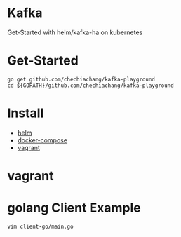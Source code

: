 Kafka
===

Get-Started with helm/kafka-ha on kubernetes

# Get-Started

```
go get github.com/chechiachang/kafka-playground
cd ${GOPATH}/github.com/chechiachang/kafka-playground
```

# Install

- [helm](helm)
- [docker-compose](docker-compose)
- [vagrant](vagrant)

# vagrant

# golang Client Example

```
vim client-go/main.go
```
